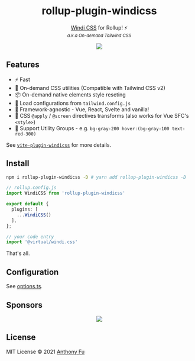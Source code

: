 <h1 align='center'>rollup-plugin-windicss</h1>

<p align='center'><a href="https://github.com/voorjaar/windicss">Windi CSS</a> for Rollup! ⚡️<br>
<sup><em>a.k.a On-demand Tailwind CSS</em></sup>
</p>

<p align='center'>
<a href='https://www.npmjs.com/package/rollup-plugin-windicss'>
<img src='https://img.shields.io/npm/v/rollup-plugin-windicss?color=0EA5E9&label='>
</a>
</p>

## Features

- ⚡️ Fast
- 🧩 On-demand CSS utilities (Compatible with Tailwind CSS v2)
- 📦 On-demand native elements style reseting
- 🍃 Load configurations from `tailwind.config.js`
- 🤝 Framework-agnostic - Vue, React, Svelte and vanilla!
- 📄 CSS `@apply` / `@screen` directives transforms (also works for Vue SFC's `<style>`)
- 🎳 Support Utility Groups - e.g. `bg-gray-200 hover:(bg-gray-100 text-red-300)`

See [`vite-plugin-windicss`](https://github.com/antfu/vite-plugin-windicss) for more details.

## Install

```bash
npm i rollup-plugin-windicss -D # yarn add rollup-plugin-windicss -D
```

```ts
// rollup.config.js
import WindiCSS from 'rollup-plugin-windicss'

export default {
  plugins: [
    ...WindiCSS()
  ],
};
```

```ts
// your code entry
import '@virtual/windi.css'
```

That's all.

## Configuration

See [options.ts](https://github.com/windicss/vite-plugin-windicss/blob/main/packages/plugin-utils/src/options.ts).

## Sponsors

<p align="center">
  <a href="https://cdn.jsdelivr.net/gh/antfu/static/sponsors.svg">
    <img src='https://cdn.jsdelivr.net/gh/antfu/static/sponsors.svg'/>
  </a>
</p>

## License

MIT License © 2021 [Anthony Fu](https://github.com/antfu)
